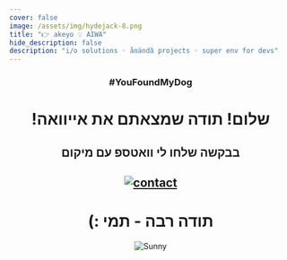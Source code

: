 ```yaml
---
cover: false
image: /assets/img/hydejack-8.png
title: "👉 akeyo 💡 AIWA"
hide_description: false
description: "i/o solutions ◦ ånändâ projects ◦ super env for devs"
---
```

<div align="center">
  
### #YouFoundMyDog
# !שלום! תודה שמצאתם את <bold>אייוואה</bold>
## בבקשה שלחו לי וואטספ עם מיקום
## <a href="https://wa.me/972547932000?text=%D7%94%D7%99%D7%99%20%D7%AA%D7%9E%D7%99!%20%D7%9E%D7%A6%D7%90%D7%A0%D7%95%20%D7%90%D7%AA%20%D7%90%D7%99%D7%99%D7%95%D7%95%D7%90%D7%94%F0%9F%90%B6%0A%D7%9B%D7%91%D7%A8%20%D7%A9%D7%95%D7%9C%D7%97%D7%99%D7%9D%20%D7%9C%D7%9A%20%D7%9E%D7%99%D7%A7%D7%95%D7%9D%20%3A)" rel="צרו איתי קשר">![contact](https://www.gadgety.co.il/wp-content/themes/main/thumbs/com.whatsapp.png)</a>
# (: תודה רבה - תמי
![Sunny](/assets/img/Aiwa.jpg)

</div>

